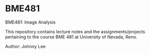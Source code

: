 # BME481
BME481: Image Analysis

This repository contains lecture notes and the assignments/projects pertaining to the course BME 481 at University of Nevada, Reno.

Author: Johnny Lee
